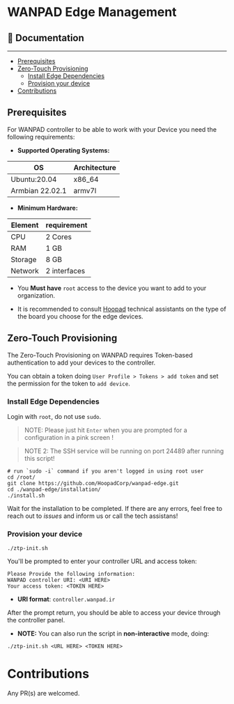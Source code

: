 # WANPAD Edge Management

## 📖 Documentation
-----
- [Prerequisites](#Prerequisites)
- [Zero-Touch Provisioning](#zero-touch-provisioning)
  - [Install Edge Dependencies](#install-edge-dependencies)
  - [Provision your device](#provision-your-device)
- [Contributions](#Contributions)


## Prerequisites

For WANPAD controller to be able to work with your Device you need the following requirements:

- **Supported Operating Systems:**

| OS | Architecture |
|---|---|
| Ubuntu:20.04 | x86_64 |
| Armbian 22.02.1 | armv7l |


- **Minimum Hardware:**

| Element | requirement |
|---|---|
| CPU | 2 Cores |
| RAM | 1 GB |
| Storage | 8 GB |
| Network | 2 interfaces |


- You **Must have** `root` access to the device you want to add to your organization.

- It is recommended to consult [Hoopad](https://github.com/HoopadCorp) technical assistants on the type of the board you choose for the edge devices.



## Zero-Touch Provisioning

The Zero-Touch Provisioning on WANPAD requires Token-based authentication to add your devices to the controller.

You can obtain a token doing `User Profile > Tokens > add token` and set the permission for the token to `add device`.

### Install Edge Dependencies

Login with `root`, do not use `sudo`.


> NOTE: Please just hit `Enter` when you are prompted for a configuration in a pink screen !

> NOTE 2: The SSH service will be running on port 24489 after running this script!

~~~
# run `sudo -i` command if you aren't logged in using root user
cd /root/
git clone https://github.com/HoopadCorp/wanpad-edge.git
cd ./wanpad-edge/installation/
./install.sh
~~~
Wait for the installation to be completed. If there are any errors, feel free to reach out to _issues_ and inform us or call the tech assistans!

### Provision your device

~~~
./ztp-init.sh
~~~

You'll be prompted to enter your controller URL and access token:

~~~
Please Provide the following information:
WANPAD controller URI: <URI HERE>
Your access token: <TOKEN HERE>
~~~
- **URI format**: `controller.wanpad.ir`
 
After the prompt return, you should be able to access your device through the controller panel.

- **NOTE:** You can also run the script in **non-interactive** mode, doing:

~~~
./ztp-init.sh <URL HERE> <TOKEN HERE>
~~~


# Contributions
Any PR(s) are welcomed.
